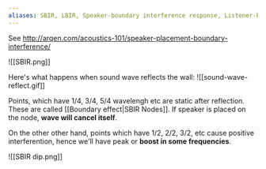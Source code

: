 ```yaml
---
aliases: SBIR, LBIR, Speaker-boundary interference response, Listener-boundary interference response
---
```


See http://arqen.com/acoustics-101/speaker-placement-boundary-interference/

![[SBIR.png]]

Here's what happens when sound wave reflects the wall:
![[sound-wave-reflect.gif]]

Points, which have 1/4, 3/4, 5/4 wavelengh etc are static after reflection. These are called [[Boundary effect|SBIR Nodes]]. If speaker is placed on the node, **wave will cancel itself**.

On the other other hand, points which have 1/2, 2/2, 3/2, etc cause positive interferention, hence we'll have peak or **boost in some frequencies**.

![[SBIR dip.png]]

